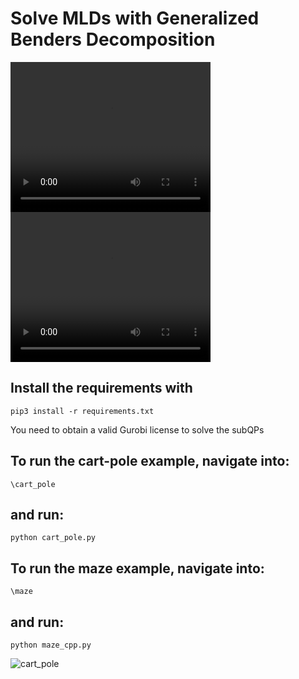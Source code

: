 # Solve MLDs with Generalized Benders Decomposition

<video width="320" height="240" controls>
  <source src="/videos/cart_pole_animation.mp4" type="video/mp4">
</video>

<video width="320" height="240" controls>
  <source src="/videos/maze.mp4" type="video/mp4">
</video>

## Install the requirements with 

```pip3 install -r requirements.txt```

You need to obtain a valid Gurobi license to solve the subQPs

## To run the cart-pole example, navigate into:

```\cart_pole```

## and run:

```python cart_pole.py```

## To run the maze example, navigate into:

```\maze```

## and run:

```python maze_cpp.py```

![cart_pole](https://github.com/XuanLin/Benders-MPC/assets/10069542/a107d516-387c-4595-853e-d5717847c1a3)

